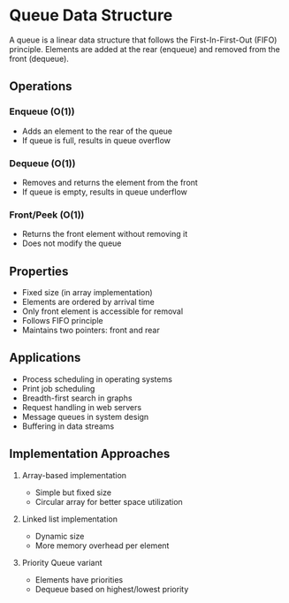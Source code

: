 # Queue Data Structure

A queue is a linear data structure that follows the First-In-First-Out (FIFO) principle. Elements are added at the rear (enqueue) and removed from the front (dequeue).

## Operations

### Enqueue (O(1))

- Adds an element to the rear of the queue
- If queue is full, results in queue overflow

### Dequeue (O(1))

- Removes and returns the element from the front
- If queue is empty, results in queue underflow

### Front/Peek (O(1))

- Returns the front element without removing it
- Does not modify the queue

## Properties

- Fixed size (in array implementation)
- Elements are ordered by arrival time
- Only front element is accessible for removal
- Follows FIFO principle
- Maintains two pointers: front and rear

## Applications

- Process scheduling in operating systems
- Print job scheduling
- Breadth-first search in graphs
- Request handling in web servers
- Message queues in system design
- Buffering in data streams

## Implementation Approaches

1. Array-based implementation

   - Simple but fixed size
   - Circular array for better space utilization

2. Linked list implementation

   - Dynamic size
   - More memory overhead per element

3. Priority Queue variant
   - Elements have priorities
   - Dequeue based on highest/lowest priority
